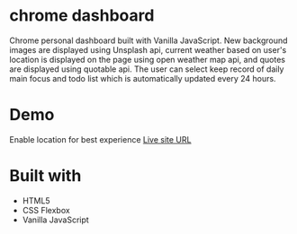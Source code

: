 # chrome dashboard
Chrome personal dashboard built with Vanilla JavaScript. New background images are displayed using Unsplash api, current weather based on user's location is displayed on the page using open weather map api, and quotes are displayed using quotable api. The user can select keep record of daily main focus and todo list which is automatically updated every 24 hours. 

# Demo
Enable location for best experience
[Live site URL](https://personalchromedashboard.netlify.app/)

# Built with
* HTML5
* CSS Flexbox
* Vanilla JavaScript
